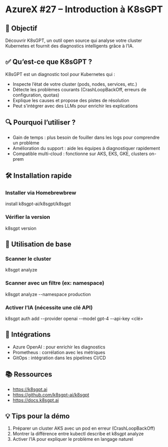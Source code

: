 # AzureX #27 – Introduction à K8sGPT
## 🎯 Objectif
Découvrir K8sGPT, un outil open source qui analyse votre cluster Kubernetes et fournit des diagnostics intelligents grâce à l’IA.

## ✅ Qu’est-ce que K8sGPT ?
K8sGPT est un diagnostic tool pour Kubernetes qui :

- Inspecte l’état de votre cluster (pods, nodes, services, etc.)
- Détecte les problèmes courants (CrashLoopBackOff, erreurs de configuration, quotas)
- Explique les causes et propose des pistes de résolution
- Peut s’intégrer avec des LLMs pour enrichir les explications


## 🔍 Pourquoi l’utiliser ?

- Gain de temps : plus besoin de fouiller dans les logs pour comprendre un problème
- Amélioration du support : aide les équipes à diagnostiquer rapidement
- Compatible multi-cloud : fonctionne sur AKS, EKS, GKE, clusters on-prem


## 🛠️ Installation rapide
### Installer via Homebrewbrew 
install k8sgpt-ai/k8sgpt/k8sgpt
### Vérifier la version
k8sgpt version

## 🚀 Utilisation de base

### Scanner le cluster
k8sgpt analyze

### Scanner avec un filtre (ex: namespace)

k8sgpt analyze --namespace production

### Activer l’IA (nécessite une clé API)

k8sgpt auth add --provider openai --model gpt-4 --api-key <clé>

## 🔗 Intégrations

- Azure OpenAI : pour enrichir les diagnostics
- Prometheus : corrélation avec les métriques
- GitOps : intégration dans les pipelines CI/CD


## 📚 Ressources

- https://k8sgpt.ai
- https://github.com/k8sgpt-ai/k8sgpt
- https://docs.k8sgpt.ai


## 💡 Tips pour la démo

1. Préparer un cluster AKS avec un pod en erreur (CrashLoopBackOff)
2. Montrer la différence entre kubectl describe et k8sgpt analyze
3. Activer l’IA pour expliquer le problème en langage naturel